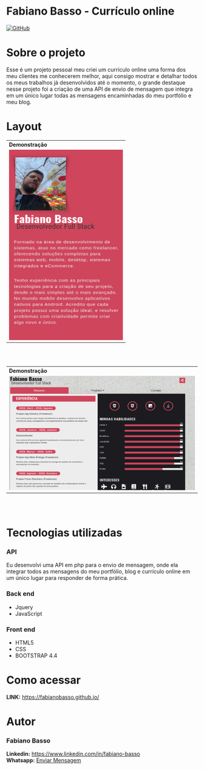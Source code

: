 # Fabiano Basso - Currículo online

[![GitHub](https://img.shields.io/github/license/fabianobasso/Jogo_De_Xadrez)](https://github.com/fabianobasso/fabianobasso.github.io/blob/master/LICENSE) 

# Sobre o projeto

Esse é um projeto pessoal meu criei um currículo online uma forma dos meu clientes me conhecerem melhor, aqui consigo mostrar e detalhar todos os meus trabalhos já desenvolvidos até o momento, o grande destaque nesse projeto foi a criação de uma API de envio de mensagem que integra em um único lugar todas as mensagens encaminhadas do meu portfólio e meu blog.


# Layout

<table>
    <tr>
        <td><b>Demonstração</b></td>
    </tr>
    <tr>
        <td><img src="https://github.com/fabianobasso/assets/blob/master/img/fabianoGitHub/fabiano.png" width="300" height="500" ></td>
    </tr>
</table>
 <br>
 <br>   
<table>
    <tr>
        <td><b>Demonstração</b></td>
    </tr>
    <tr>
        <td><img src="https://github.com/fabianobasso/assets/blob/master/img/fabianoGitHub/fabianoResumo.png" width="600" height="300"></td>
    </tr>
</table>
<br>
<br>

# Tecnologias utilizadas

### API
Eu desenvolvi uma API em php para o envio de mensagem, onde ela integrar todos as mensagens do meu portfólio, blog e currículo online em um único lugar para responder de forma prática.


### Back end
- Jquery
- JavaScript

### Front end
- HTML5
- CSS
- BOOTSTRAP 4.4

# Como acessar
**LINK:** https://fabianobasso.github.io/



# Autor

### Fabiano Basso



**Linkedin:** https://www.linkedin.com/in/fabiano-basso
<br>
**Whatsapp:** [Enviar Mensagem](https://api.whatsapp.com/send?phone=5519999979098)
